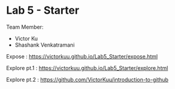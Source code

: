 # Lab 5 - Starter
Team Member:
- Victor Ku
- Shashank Venkatramani

Expose : https://victorkuu.github.io/Lab5_Starter/expose.html

Explore pt.1 : https://victorkuu.github.io/Lab5_Starter/explore.html

Explore pt.2 : https://github.com/VictorKuu/introduction-to-github
